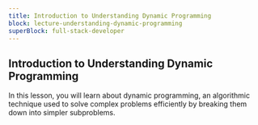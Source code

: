 ```yaml
---
title: Introduction to Understanding Dynamic Programming
block: lecture-understanding-dynamic-programming
superBlock: full-stack-developer
---
```


## Introduction to Understanding Dynamic Programming

In this lesson, you will learn about dynamic programming, an algorithmic technique used to solve complex problems efficiently by breaking them down into simpler subproblems.
